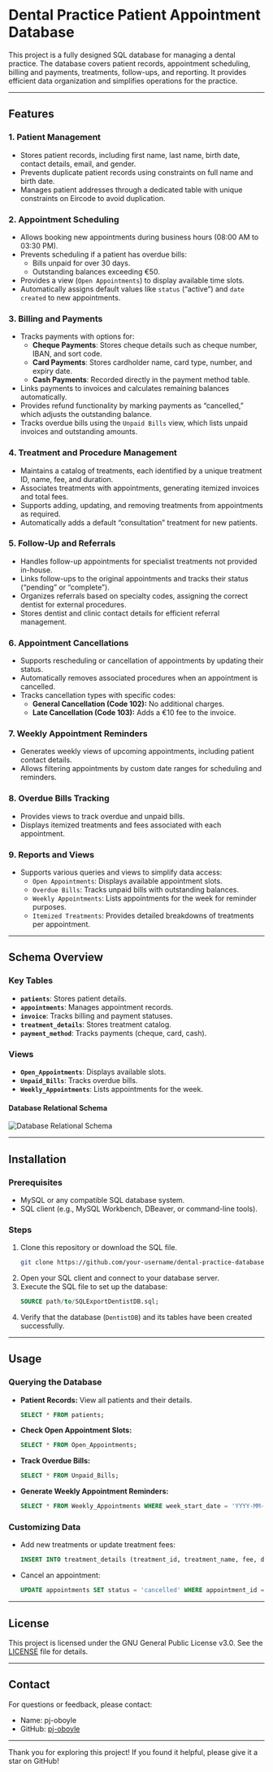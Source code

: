 # Dental Practice Patient Appointment Database

This project is a fully designed SQL database for managing a dental practice. The database covers patient records, appointment scheduling, billing and payments, treatments, follow-ups, and reporting. It provides efficient data organization and simplifies operations for the practice.

---

## Features

### **1. Patient Management**
- Stores patient records, including first name, last name, birth date, contact details, email, and gender.
- Prevents duplicate patient records using constraints on full name and birth date.
- Manages patient addresses through a dedicated table with unique constraints on Eircode to avoid duplication.

### **2. Appointment Scheduling**
- Allows booking new appointments during business hours (08:00 AM to 03:30 PM).
- Prevents scheduling if a patient has overdue bills:
  - Bills unpaid for over 30 days.
  - Outstanding balances exceeding €50.
- Provides a view (`Open Appointments`) to display available time slots.
- Automatically assigns default values like `status` (“active”) and `date created` to new appointments.

### **3. Billing and Payments**
- Tracks payments with options for:
  - **Cheque Payments**: Stores cheque details such as cheque number, IBAN, and sort code.
  - **Card Payments**: Stores cardholder name, card type, number, and expiry date.
  - **Cash Payments**: Recorded directly in the payment method table.
- Links payments to invoices and calculates remaining balances automatically.
- Provides refund functionality by marking payments as “cancelled,” which adjusts the outstanding balance.
- Tracks overdue bills using the `Unpaid Bills` view, which lists unpaid invoices and outstanding amounts.

### **4. Treatment and Procedure Management**
- Maintains a catalog of treatments, each identified by a unique treatment ID, name, fee, and duration.
- Associates treatments with appointments, generating itemized invoices and total fees.
- Supports adding, updating, and removing treatments from appointments as required.
- Automatically adds a default “consultation” treatment for new patients.

### **5. Follow-Up and Referrals**
- Handles follow-up appointments for specialist treatments not provided in-house.
- Links follow-ups to the original appointments and tracks their status (“pending” or “complete”).
- Organizes referrals based on specialty codes, assigning the correct dentist for external procedures.
- Stores dentist and clinic contact details for efficient referral management.

### **6. Appointment Cancellations**
- Supports rescheduling or cancellation of appointments by updating their status.
- Automatically removes associated procedures when an appointment is cancelled.
- Tracks cancellation types with specific codes:
  - **General Cancellation (Code 102):** No additional charges.
  - **Late Cancellation (Code 103):** Adds a €10 fee to the invoice.

### **7. Weekly Appointment Reminders**
- Generates weekly views of upcoming appointments, including patient contact details.
- Allows filtering appointments by custom date ranges for scheduling and reminders.

### **8. Overdue Bills Tracking**
- Provides views to track overdue and unpaid bills.
- Displays itemized treatments and fees associated with each appointment.

### **9. Reports and Views**
- Supports various queries and views to simplify data access:
  - `Open Appointments`: Displays available appointment slots.
  - `Overdue Bills`: Tracks unpaid bills with outstanding balances.
  - `Weekly Appointments`: Lists appointments for the week for reminder purposes.
  - `Itemized Treatments`: Provides detailed breakdowns of treatments per appointment.

---

## Schema Overview

### **Key Tables**
- **`patients`**: Stores patient details.
- **`appointments`**: Manages appointment records.
- **`invoice`**: Tracks billing and payment statuses.
- **`treatment_details`**: Stores treatment catalog.
- **`payment_method`**: Tracks payments (cheque, card, cash).

### **Views**
- **`Open_Appointments`**: Displays available slots.
- **`Unpaid_Bills`**: Tracks overdue bills.
- **`Weekly_Appointments`**: Lists appointments for the week.

#### **Database Relational Schema**
![Database Relational Schema](docs/relationalSchema.png)

---

## Installation

### Prerequisites
- MySQL or any compatible SQL database system.
- SQL client (e.g., MySQL Workbench, DBeaver, or command-line tools).

### Steps
1. Clone this repository or download the SQL file.
   ```bash
   git clone https://github.com/your-username/dental-practice-database.git
   ```
2. Open your SQL client and connect to your database server.
3. Execute the SQL file to set up the database:
   ```sql
   SOURCE path/to/SQLExportDentistDB.sql;
   ```
4. Verify that the database (`DentistDB`) and its tables have been created successfully.

---

## Usage

### Querying the Database
- **Patient Records:** View all patients and their details.
  ```sql
  SELECT * FROM patients;
  ```
- **Check Open Appointment Slots:**
  ```sql
  SELECT * FROM Open_Appointments;
  ```
- **Track Overdue Bills:**
  ```sql
  SELECT * FROM Unpaid_Bills;
  ```
- **Generate Weekly Appointment Reminders:**
  ```sql
  SELECT * FROM Weekly_Appointments WHERE week_start_date = 'YYYY-MM-DD';
  ```

### Customizing Data
- Add new treatments or update treatment fees:
  ```sql
  INSERT INTO treatment_details (treatment_id, treatment_name, fee, duration) VALUES (211, 'Cyst Removal', 200, 60);
  ```
- Cancel an appointment:
  ```sql
  UPDATE appointments SET status = 'cancelled' WHERE appointment_id = 101;
  ```

---

## License
This project is licensed under the GNU General Public License v3.0. See the [LICENSE](LICENSE) file for details.

---

## Contact
For questions or feedback, please contact:
- Name: pj-oboyle
- GitHub: [pj-oboyle](https://github.com/pj-oboyle)

---

Thank you for exploring this project! If you found it helpful, please give it a star on GitHub!

